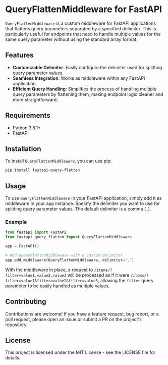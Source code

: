 # QueryFlattenMiddleware for FastAPI

`QueryFlattenMiddleware` is a custom middleware for FastAPI applications that flattens query parameters separated by a specified delimiter. This is particularly useful for endpoints that need to handle multiple values for the same query parameter without using the standard array format. 

## Features

- **Customizable Delimiter**: Easily configure the delimiter used for splitting query parameter values.
- **Seamless Integration**: Works as middleware within any FastAPI application.
- **Efficient Query Handling**: Simplifies the process of handling multiple query parameters by flattening them, making endpoint logic cleaner and more straightforward.

## Requirements

- Python 3.8.1+
- FastAPI

## Installation

To install `QueryFlattenMiddleware`, you can use pip:

```bash
pip install fastapi-query-flatten
```

## Usage

To use `QueryFlattenMiddleware` in your FastAPI application, simply add it as middleware in your app instance. Specify the delimiter you want to use for splitting query parameter values. The default delimiter is a comma (`,`).

### Example

```python
from fastapi import FastAPI
from fastapi_query_flatten import QueryFlattenMiddleware

app = FastAPI()

# Add QueryFlattenMiddleware with a custom delimiter
app.add_middleware(QueryFlattenMiddleware, delimiter=",")
```

With the middleware in place, a request to `/items/?filter=value1,value2,value3` will be processed as if it were `/items/?filter=value1&filter=value2&filter=value3`, allowing the `filter` query parameter to be easily handled as multiple values.

## Contributing

Contributions are welcome! If you have a feature request, bug report, or a pull request, please open an issue or submit a PR on the project's repository.

## License

This project is licensed under the MIT License - see the LICENSE file for details.
